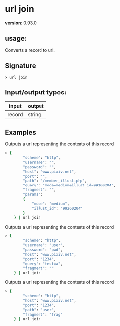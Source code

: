 # url join

**version**: 0.93.0

## **usage**:

Converts a record to url.

## Signature

`> url join `

## Input/output types:

| input  | output |
| ------ | ------ |
| record | string |

## Examples

Outputs a url representing the contents of this record

```bash
> {
        "scheme": "http",
        "username": "",
        "password": "",
        "host": "www.pixiv.net",
        "port": "",
        "path": "/member_illust.php",
        "query": "mode=medium&illust_id=99260204",
        "fragment": "",
        "params":
        {
            "mode": "medium",
            "illust_id": "99260204"
        }
    } | url join
```

Outputs a url representing the contents of this record

```bash
> {
        "scheme": "http",
        "username": "user",
        "password": "pwd",
        "host": "www.pixiv.net",
        "port": "1234",
        "query": "test=a",
        "fragment": ""
    } | url join
```

Outputs a url representing the contents of this record

```bash
> {
        "scheme": "http",
        "host": "www.pixiv.net",
        "port": "1234",
        "path": "user",
        "fragment": "frag"
    } | url join
```
